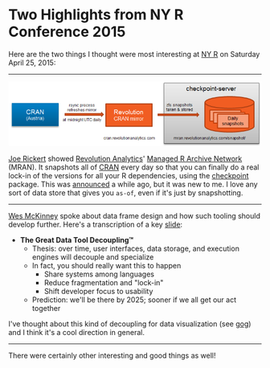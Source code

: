 # Two Highlights from NY R Conference 2015

Here are the two things I thought were most interesting at [NY R](http://www.rstats.nyc/) on Saturday April 25, 2015:

---

![MRAN](mran.png)

[Joe Rickert](https://twitter.com/revojoe) showed [Revolution Analytics](http://www.revolutionanalytics.com/)' [Managed R Archive Network](http://mran.revolutionanalytics.com/) (MRAN). It snapshots all of [CRAN](http://cran.r-project.org/) every day so that you can finally do a real lock-in of the versions for all your R dependencies, using the [checkpoint](http://cran.r-project.org/web/packages/checkpoint/index.html) package. This was [announced](http://blog.revolutionanalytics.com/2014/10/introducing-rrt.html) a while ago, but it was new to me. I love any sort of data store that gives you `as-of`, even if it's just by snapshotting.

---

[Wes McKinney](https://twitter.com/wesmckinn) spoke about data frame design and how such tooling should develop further. Here's a transcription of a key [slide](https://twitter.com/planarrowspace/status/591990689635905536):

 * **The Great Data Tool Decoupling™**
     * Thesis: over time, user interfaces, data storage, and execution engines will decouple and specialize
     * In fact, you should really want this to happen
         * Share systems among languages
         * Reduce fragmentation and "lock-in"
         * Shift developer focus to usability
     * Prediction: we'll be there by 2025; sooner if we all get our act together

I've thought about this kind of decoupling for data visualization (see [gog](http://planspace.org/20150119-gog_a_separate_layer_for_visualization/)) and I think it's a cool direction in general.

---

There were certainly other interesting and good things as well!
